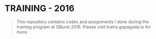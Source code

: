 # TRAINING - 2016 #
> This repository contains codes and assignments I done during the training program at QBurst 2016.
> Please visit trains.gopagoda.io for more.
